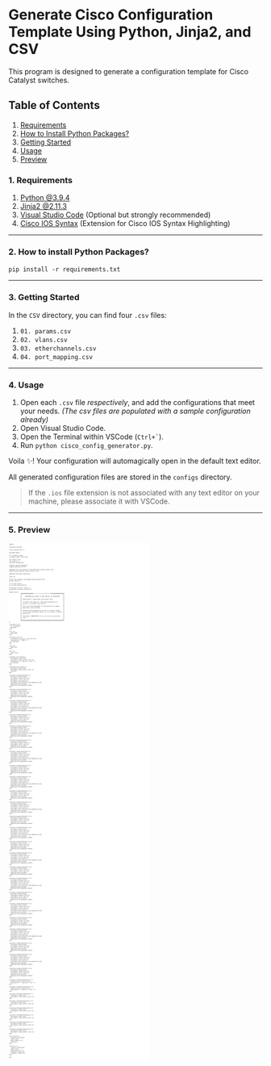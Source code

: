 # Generate Cisco Configuration Template Using Python, Jinja2, and CSV

This program is designed to generate a configuration template for Cisco Catalyst switches.

## Table of Contents

1. [Requirements](#1-requirements)
2. [How to Install Python Packages?](#2-how-to-install-python-packages)
3. [Getting Started](#3-getting-started)
4. [Usage](#4-usage)
5. [Preview](#5-preview)

### 1. Requirements

1. [Python @3.9.4](https://www.python.org/)
2. [Jinja2 @2.11.3](https://jinja.palletsprojects.com/en/2.11.x/)
3. [Visual Studio Code](https://code.visualstudio.com/) (Optional but strongly recommended)
4. [Cisco IOS Syntax](https://marketplace.visualstudio.com/items?itemName=jamiewoodio.cisco) (Extension for Cisco IOS Syntax Highlighting)

---

### 2. How to install Python Packages?

```python3
pip install -r requirements.txt
```

---

### 3. Getting Started

In the `CSV` directory, you can find four `.csv` files:

1. `01. params.csv`
2. `02. vlans.csv`
3. `03. etherchannels.csv`
4. `04. port_mapping.csv`

---

### 4. Usage

1. Open each `.csv` file _respectively_, and add the configurations that meet your needs. _(The csv files are populated with a sample configuration already)_
2. Open Visual Studio Code.
3. Open the Terminal within VSCode (`` Ctrl+` ``).
4. Run `python cisco_config_generator.py`.

Voila :sparkles:! Your configuration will automagically open in the default text editor.

All generated configuration files are stored in the `configs` directory.

> If the `.ios` file extension is not associated with any text editor on your machine, please associate it with VSCode.

---

### 5. Preview

![Preview](assets/preview.png)
